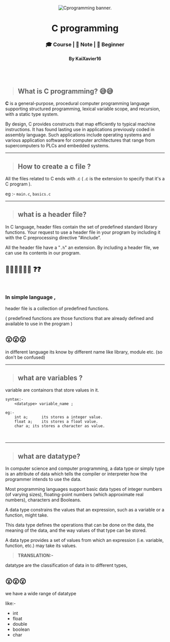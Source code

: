 <p align="center">
  <img src="https://www.goodworklabs.com/wp-content/uploads/2018/12/C-programming.png" alt="Cprogramming banner."><br>

<h1 align="center">  C programming  </h1>
<h3 align="center">🎓 Course | 📝 Note | 🔰 Beginner</h3>
<h4 align="center">By KaiXavier16</h4>

<br>
<br>

> ## What is C programming? 😅😅

**C** is a general-purpose, procedural computer programming language supporting structured programming,
lexical variable scope, and recursion, with a static type system.

By design, C provides constructs that map efficiently to typical machine instructions.
It has found lasting use in applications previously coded in assembly language.
Such applications include operating systems and various application software
for computer architectures that range from supercomputers to PLCs and embedded systems.

---

> ## How to create a c file ?

All the files related to C ends with .c ( .c is the extension to specify that it's a C program ).

eg :- `main.c`, `basics.c`

---

> ## what is a header file?

In C language, header files contain the set of predefined standard library functions.
Your request to use a header file in your program by including it with the C preprocessing directive “#include”.

All the header file have a "`.h`" an extension. By including a header file, we can use its contents in our program.

## 😵‍💫😵‍💫😵‍💫 ❓❓

<br>

### In simple language ,

header file is a collection of predefined functions.

( predefined functions are those functions that are already defined and available to use in the program )

## 😮😮😮

in different language its know by different name like library, module etc. (so don't be confused)

---

> ## what are variables ?

variable are containors that store values in it.

    syntax:-
        <datatype> variable_name ;

    eg:-
        int a;      its stores a integer value.
        float a;    its stores a float value.
        char a; its stores a character as value.

<br>

---

> ## what are datatype?

In computer science and computer programming,
a data type or simply type is an attribute of data which tells the compiler or interpreter how the programmer intends to use the data.

Most programming languages support basic data types of integer numbers (of varying sizes),
floating-point numbers (which approximate real numbers), characters and Booleans.

A data type constrains the values that an expression, such as a variable or a function, might take.

This data type defines the operations that can be done on the data, the meaning of the data, and the way values of that type can be stored.

A data type provides a set of values from which an expression (i.e. variable, function, etc.) may take its values.

> **TRANSLATION:-**

datatype are the classification of data in to different types,

## 😮😮😮

we have a wide range of datatype

like:-

-   int
-   float
-   double
-   boolean
-   char
